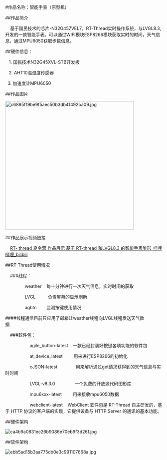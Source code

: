 # 

#作品名称：智能手表（原型机）

##作品简介

    基于国民技术的芯片-N32G457VEL7，RT-Thread实时操作系统，与LVGL8.3,开发的一款智能手表。可以通过WIFI模块ESP8266模块获取实时的时间，天气信息，通过MPU6050获取步数信息。

##硬件信息：

   1. 国民技术N32G45XVL-STB开发板

   2. AHT10温湿度传感器

   3. 加速度计MPU6050

##作品图片

<img title="" src="file:///D:/RT-thread/my_ware/RT-Thread_Learning/1.作品图片/作品图片.jpg" alt="c6895f19be9f5aec50b3db41492ba09.jpg" width="412">

##作品展示视频链接

    [RT- thread 夏令营 作品展示 基于 RT-thread 和LVGL8.3 的智能手表雏形_哔哩哔哩_bilibili](https://www.bilibili.com/video/BV1Ld4y1N7Tj?spm_id_from=333.337.search-card.all.click&vd_source=dcfacbf5268adf5c99b87c526fd7d375)

##RT-Thread使用情况

    ###线程：

                weather    每十分钟进行一次天气信息，实时时间的获取

                LVGL          负责屏幕的显示刷新

                agbtn        监测按键使用情况

####线程通信目前只应用了邮箱让weather线程向LVGL线程发送天气数据                                 

    ###软件包：

                    agile_button-latest    一款已经封装好按键各项功能的软件包

                    at_device_latest         用来进行ESP8266的初始化

                    cJSON-latest               用来解析通过get请求获得到的天气信息与实时时间

                    LVGL-v8.3.0                一个免费的开放源代码图形库

                    mpu6xxx-latest         用来接收mpu6050数据

                    webclient-latest           WebClient 软件包是 RT-Thread 自主研发的，基于 HTTP 协议的客户端的实现，它提供设备与 HTTP Server 的通讯的基本功能。

##硬件架构

![ca4b9a0831ec26b9086e70eb9f3d26f.jpg](D:\RT-thread\my_ware\RT-Thread_Learning\1.作品图片\硬件框架.jpg)

##软件架构

![ebb5ad15b3aa775db0e3c991107668a.jpg](D:\RT-thread\my_ware\RT-Thread_Learning\1.作品图片\软件框架.jpg)
